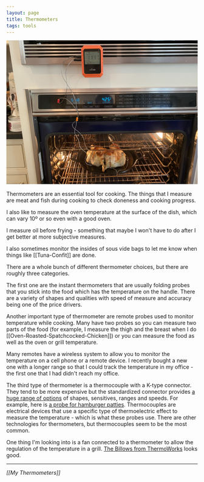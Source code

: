 ```yaml
---
layout: page
title: Thermometers
tags: tools
---
```

![Thermometer](/images/spatchcocked-thermometer.jpeg)

Thermometers are an essential tool for cooking. The things that I measure are meat and fish during cooking to check doneness and cooking progress.

I also like to measure the oven temperature at the surface of the dish, which can vary 10º or so even with a good oven.

I measure oil before frying - something that maybe I won't have to do after I get better at more subjective measures.

I also sometimes monitor the insides of sous vide bags to let me know when things like [[Tuna-Confit]] are done.

There are a whole bunch of different thermometer choices, but there are roughly three categories.

The first one are the instant thermometers that are usually folding probes that you stick into the food which has the temperature on the handle. There are a variety of shapes and qualities with speed of measure and accuracy being one of the price drivers.

Another important type of thermometer are remote probes used to monitor temperature while cooking. Many have two probes so you can measure two parts of the food (for example, I measure the thigh and the breast when I do [[Oven-Roasted-Spatchcocked-Chicken]]) or you can measure the food as well as the oven or grill temperature.

Many remotes have a wireless system to allow you to monitor the temperature on a cell phone or a remote device. I recently bought a new one with a longer range so that I could track the temperature in my office - the first one that I had didn't reach my office.

The third type of thermometer is a thermocouple with a K-type connector. They tend to be more expensive but the standardized connector provides [a huge range of options](https://www.thermoworks.com/Handheld-Probes/Probes/Type-K-Thermocouple?gclid=CjwKCAjw2Jb7BRBHEiwAXTR4jRW8JtSWLCJFwd-NajVAzCVupXkDq90H-Q6HYHu8dkYVE-ZfH9sgOxoCEvcQAvD_BwE) of shapes, sensitives, ranges and speeds. For example, here is [a probe for hamburger patties](https://www.webstaurantstore.com/taylor-9810-2-hamburger-fillet-type-k-probe-with-coiled-cable-and-188-tip/60898102.html). Thermocouples are electrical devices that use a specific type of thermoelectric effect to measure the temperature - which is what these probes use. There are other technologies for thermometers, but thermocouples seem to be the most common.

One thing I'm looking into is a fan connected to a thermometer to allow the regulation of the temperature in a grill. [The Billows from ThermoWorks](https://learntobbq.com/thermoworks-billows-on-a-weber-kettle-22-installation-and-review/) looks good.

---
*[[My Thermometers]]*